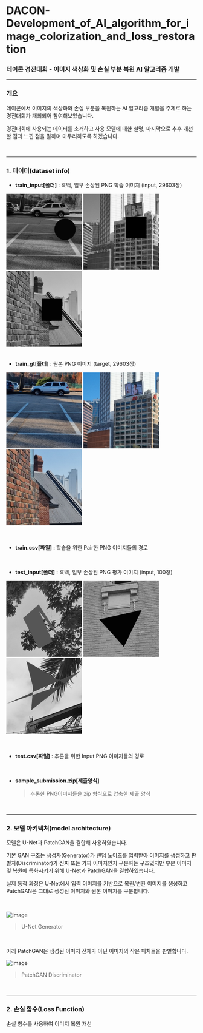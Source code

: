 # DACON-Development_of_AI_algorithm_for_image_colorization_and_loss_restoration
### 데이콘 경진대회 - 이미지 색상화 및 손실 부분 복원 AI 알고리즘 개발
- - -
### 개요

데이콘에서 이미지의 색상화와 손실 부분을 복원하는 AI 알고리즘 개발을 주제로 하는 경진대회가 개최되어 참여해보았습니다.

경진대회에 사용되는 데이터를 소개하고 사용 모델에 대한 설명, 마지막으로 추후 개선할 점과 느낀 점을 말하며 마무리하도록 하겠습니다. 

<br/>

- - -

### 1. 데이터(dataset info)

+ __train_input[폴더]__ : 흑백, 일부 손상된 PNG 학습 이미지 (input, 29603장)

<img src="https://github.com/ShinBangHo/DACON-Development_of_AI_algorithm_for_image_colorization_and_loss_restoration/blob/main/TRAIN_00329.png" width="200" height="200"/> <img src="https://github.com/ShinBangHo/DACON-Development_of_AI_algorithm_for_image_colorization_and_loss_restoration/blob/main/TRAIN_00555.png" width="200" height="200"/> <img src="https://github.com/ShinBangHo/DACON-Development_of_AI_algorithm_for_image_colorization_and_loss_restoration/blob/main/TRAIN_00650.png" width="200" height="200"/>
<br/><br/>

+ __train_gt[폴더]__ : 원본 PNG 이미지 (target, 29603장)

<img src="https://github.com/ShinBangHo/DACON-Development_of_AI_algorithm_for_image_colorization_and_loss_restoration/blob/main/TRAIN_00329%20(1).png" width="200" height="200"/> <img src="https://github.com/ShinBangHo/DACON-Development_of_AI_algorithm_for_image_colorization_and_loss_restoration/blob/main/TRAIN_00555%20(1).png" width="200" height="200"/> <img src="https://github.com/ShinBangHo/DACON-Development_of_AI_algorithm_for_image_colorization_and_loss_restoration/blob/main/TRAIN_00650%20(1).png" width="200" height="200"/> 

<br/>

+ __train.csv[파일]__ : 학습을 위한 Pair한 PNG 이미지들의 경로

<br/>

+ __test_input[폴더]__ : 흑백, 일부 손상된 PNG 평가 이미지 (input, 100장)

<img src="https://github.com/ShinBangHo/DACON-Development_of_AI_algorithm_for_image_colorization_and_loss_restoration/blob/main/TEST_094.png" width="200" height="200"/> <img src="https://github.com/ShinBangHo/DACON-Development_of_AI_algorithm_for_image_colorization_and_loss_restoration/blob/main/TEST_064.png" width="200" height="200"/> <img src="https://github.com/ShinBangHo/DACON-Development_of_AI_algorithm_for_image_colorization_and_loss_restoration/blob/main/TEST_069.png" width="200" height="200"/>

<br/>

+ __test.csv[파일]__ : 추론을 위한 Input PNG 이미지들의 경로

<br/>

+ __sample_submission.zip[제출양식]__

  >추론한 PNG이미지들을 zip 형식으로 압축한 제출 양식

<br/>

- - -

### 2. 모델 아키텍쳐(model architecture)

모델은 U-Net과 PatchGAN을 결합해 사용하였습니다.

기본 GAN 구조는 생성자(Generator)가 랜덤 노이즈를 입력받아 이미지를 생성하고 판별자(Discriminator)가 진짜 또는 가짜 이미지인지 구분하는 구조였지만 부분 이미지 및 복원에 특화시키기 위해 U-Net과 PatchGAN을 결합하였습니다.

실제 동작 과정은 U-Net에서 입력 이미지를 기반으로 복원/변환 이미지를 생성하고 PatchGAN은 그대로 생성된 이미지와 원본 이미지를 구분합니다.

<br/>

![image](https://github.com/user-attachments/assets/6728bcf0-31f3-4830-a827-c80de04e0615)
> U-Net Generator

<br/>

아래 PatchGAN은 생성된 이미지 전체가 아닌 이미지의 작은 패치들을 판별합니다.

![image](https://github.com/user-attachments/assets/64a32908-616f-4e24-9c12-a5e3b68042a1)
> PatchGAN Discriminator

<br/>

- - -

### 2. 손실 함수(Loss Function)

손실 함수를 사용하여 이미지 복원 개선
